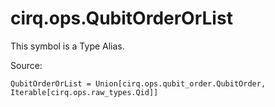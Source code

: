 <div itemscope itemtype="http://developers.google.com/ReferenceObject">
<meta itemprop="name" content="cirq.ops.QubitOrderOrList" />
<meta itemprop="path" content="Stable" />
</div>

# cirq.ops.QubitOrderOrList


This symbol is a Type Alias.


Source:

<pre class="devsite-click-to-copy prettyprint lang-py tfo-signature-link">
<code>QubitOrderOrList = Union[cirq.ops.qubit_order.QubitOrder, Iterable[cirq.ops.raw_types.Qid]]
</code></pre>




